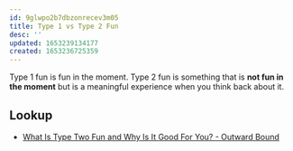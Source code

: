 ```yaml
---
id: 9glwpo2b7dbzonrecev3m05
title: Type 1 vs Type 2 Fun
desc: ''
updated: 1653239134177
created: 1653236725359
---
```


Type 1 fun is fun in the moment.
Type 2 fun is something that is **not fun in the moment** but is a meaningful experience when you think back about it. 

## Lookup
- [What Is Type Two Fun and Why Is It Good For You? - Outward Bound](https://www.outwardbound.org/blog/what-is-type-two-fun-and-why-is-it-good-for-you/)
